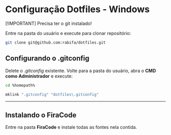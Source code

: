 # Configuração Dotfiles - Windows

[!IMPORTANT]
Precisa ter o git instalado!

Entre na pasta do usuário e execute para clonar repositório:

```sh
git clone git@github.com:rabifa/dotfiles.git 
```

## Configurando o .gitconfig

Delete o *.gitconfig* existente.
Volte para a pasta do usuário, abra o **CMD como Administrador** e execute:

```sh
cd %homepath%

mklink ".gitconfig" "dotfiles\.gitconfig"
```

---

## Instalando o FiraCode

Entre na pasta **FiraCode** e instale todas as fontes nela contida.
